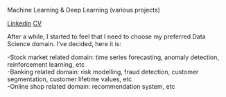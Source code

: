 Machine Learning & Deep Learning (various projects)

[Linkedin](linkedin.com/in/alvin-rachmat)
[CV](alvinrach.github.io)

After a while, I started to feel that I need to choose my preferred Data Science domain. I've decided, here it is:

-Stock market related domain: time series forecasting, anomaly detection, reinforcement learning, etc  
-Banking related domain: risk modelling, fraud detection, customer segmentation, customer lifetime values, etc  
-Online shop related domain: recommendation system, etc
